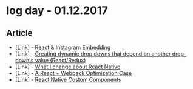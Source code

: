 # log day - 01.12.2017

## Article

- \[Link\] - [React & Instagram Embedding](https://medium.com/@ekeitho/react-instagram-embedding-1646e05c2bb#.ud6hw8awy)
- \[Link\] - [Creating dynamic drop downs that depend on another drop-down's value (React/Redux)](https://medium.com/@adityahebbar/creating-dynamic-drop-downs-that-depend-on-another-drop-downs-value-react-redux-261cdce8e8c3#.62o9vo7bp)
- \[Link\] - [What I change about React Native](https://medium.com/@blakeworsley/what-i-change-about-react-native-6d16d1d27ce#.2yixsrmv5)
- \[Link\] - [A React + Webpack Optimization Case](https://medium.com/@kudochien/a-react-webpack-optimization-case-27da392fb3ec#.ixtgg8k15)
- \[Link\] - [React Native Custom Components](https://medium.com/pvtl/react-native-custom-components-6cd0f6461f67#.cmtf8lmu8)


